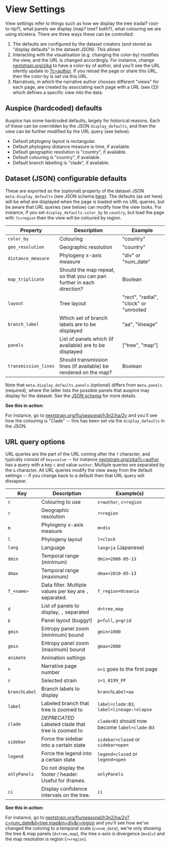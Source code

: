 # View Settings


View settings refer to things such as how we display the tree (radal? root-to-tip?), what panels we display (map? tree? both?), what colouring we are using etcetera.
There are three ways these can be controlled:
1. The defaults are configured by the dataset creators (and stored as "display defaults" in the dataset JSON).
This allows 
2. Interacting with the visualisation (e.g. changing the color-by) modifies the view, and the URL is changed accordingly.
For instance, change [nextstrain.org/zika](https://nextstrain.org/zika) to have a color-by of author, and you'll see the URL silently update to [?c=author](https://nextstrain.org/zika?c=author).
If you reload the page or share this URL, then the color-by is set via this URL.
3. Narratives, in which the narrative author chooses different "views" for each page, are created by associating each page with a URL (see (2)) which defines a specific view into the data.

## Auspice (hardcoded) defaults

Auspice has some hardcoded defaults, largely for historical reasons.
Each of these can be overridden by the JSON `display_defaults`, and then the view can be further modified by the URL query (see below).

* Default phylogeny layout is rectangular.
* Default phylogeny distance measure is time, if available.
* Default geographic resolution is "country", if available.
* Default colouring is "country", if available.
* Default branch labelling is "clade", if available.

## Dataset (JSON) configurable defaults

These are exported as the (optional) property of the dataset JSON `meta.display_defaults` (see JSON schema [here](https://github.com/nextstrain/augur/blob/master/augur/data/schema-export-v2.json)).
The defaults (as set here) will be what are displayed when the page is loaded with no URL queries, but be aware that URL queries (see below) can modify how the view looks.
For instance, if you set `display_defaults.color_by` to `country`, but load the page with `?c=region` then the view will be coloured by region.

| Property            | Description     | Example |
| -------------       | -------------   | ------- |
| `color_by`          | Colouring             | "country" |
| `geo_resolution`    | Geographic resolution | "country" |
| `distance_measure`  | Phylogeny x-axis measure     | "div" or "num_date" |
| `map_triplicate`    | Should the map repeat, so that you can pan further in each direction? | Boolean |
| `layout`            | Tree layout        | "rect", "radial", "clock" or "unrooted |
| `branch_label`      | Which set of branch labels are to be displayed | "aa", "lineage" |
| `panels`            | List of panels which (if available) are to be displayed  | ["tree", "map"] |
| `transmission_lines`| Should transmission lines (if available) be rendered on the map?  | Boolean |


Note that `meta.display_defaults.panels` (optional) differs from `meta.panels` (required), where the latter lists the possible panels that auspice may display for the dataset.
See the [JSON schema](https://github.com/nextstrain/augur/blob/master/augur/data/schema-export-v2.json) for more details.

**See this in action:**

For instance, go to [nextstrain.org/flu/seasonal/h3n2/ha/2y](https://nextstrain.org/flu/seasonal/h3n2/ha/2y) and you'll see how the colouring is "Clade" -- this has been set via the `display_defaults` in the JSON.

## URL query options

URL queries are the part of the URL coming after the `?` character, and typically consist of `key=value` -- for instance [nextstrain.org/zika?c=author](https://nextstrain.org/zika?c=author) has a query with a key `c` and value `author`.
Multiple queries are separated by the `&` character.
All URL queries modify the view away from the default settings -- if you change back to a default then that URL query will dissapear.

| Key        | Description | Example(s)  |
| ---        | ----------- | --------------  |
| `c`        | Colouring to use | `c=author`, `c=region` |
| `r`        | Geographic resolution | `r=region` |
| `m`        | Phylogeny x-axis measure | `m=div` |
| `l`        | Phylogeny layout | `l=clock` |
| `lang`     | Language | `lang=ja` (Japanese) |
| `dmin`     | Temporal range (minimum) | `dmin=2008-05-13` |
| `dmax`     | Temporal range (maximum) | `dmax=2010-05-13` |
| `f_<name>` | Data filter. Multiple values per key are `,` separated. | `f_region=Oceania` |
| `d`        | List of panels to display, `,` separated | `d=tree,map` |
| `p`        | Panel layout (buggy!) | `p=full`, `p=grid` |
| `gmin`     | Entropy panel zoom (minimum) bound | `gmin=1000` |
| `gmin`     | Entropy panel zoom (maximum) bound | `gmax=2000` |
| `animate`  | Animation settings | |
| `n`        | Narrative page number | `n=1` goes to the first page |
| `s`        | Selected strain | `s=1_0199_PF` |
| `branchLabel` | Branch labels to display | `branchLabel=aa` |
| `label`    | Labeled branch that tree is zoomed to | `label=clade:B3`, `label=lineage:relapse` |
| `clade`    | _DEPRECATED_ Labeled clade that tree is zoomed to | `clade=B3` should now become `label=clade:B3` |
| `sidebar`  | Force the sidebar into a certain state | `sidebar=closed` or `sidebar=open` |
| `legend`  | Force the legend into a certain state | `legend=closed` or `legend=open` |
| `onlyPanels` | Do not display the footer / header. Useful for iframes. | `onlyPanels` |
| `ci`       | Display confidence intervals on the tree. | `ci` |

**See this in action:**

For instance, go to [nextstrain.org/flu/seasonal/h3n2/ha/2y?c=num_date&d=tree,map&m=div&r=region](https://nextstrain.org/flu/seasonal/h3n2/ha/2y?c=num_date&d=tree,map&m=div&p=grid&r=region) and you'll see how we've changed the coloring to a temporal scale (`c=num_date`), we're only showing the tree & map panels (`d=tree,map`), the tree x-axis is divergence (`m=div`) and the map resolution is region (`r=region`).
